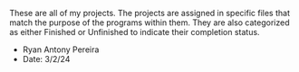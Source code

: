 These are all of my projects. The projects are assigned in specific files that match the purpose of the programs within them.
They are also categorized as either Finished or Unfinished to indicate their completion status.


- Ryan Antony Pereira
- Date: 3/2/24
